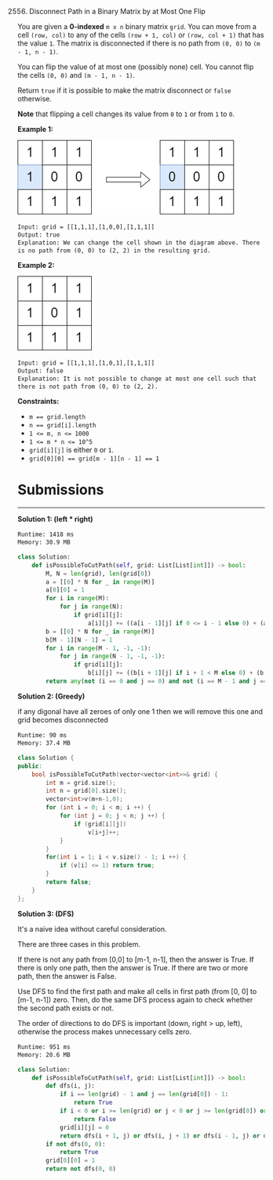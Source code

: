 2556. Disconnect Path in a Binary Matrix by at Most One Flip

You are given a **0-indexed** `m x n` binary matrix `grid`. You can move from a cell `(row, col)` to any of the cells `(row + 1, col)` or `(row, col + 1)` that has the value `1`. The matrix is disconnected if there is no path from `(0, 0)` to `(m - 1, n - 1)`.

You can flip the value of at most one (possibly none) cell. You cannot flip the cells `(0, 0)` and `(m - 1, n - 1)`.

Return `true` if it is possible to make the matrix disconnect or `false` otherwise.

**Note** that flipping a cell changes its value from `0` to `1` or from `1` to `0`.

 

**Example 1:**

![2556_yetgrid2drawio.png](img/2556_yetgrid2drawio.png)
```
Input: grid = [[1,1,1],[1,0,0],[1,1,1]]
Output: true
Explanation: We can change the cell shown in the diagram above. There is no path from (0, 0) to (2, 2) in the resulting grid.
```

**Example 2:**

![2556_yetgrid3drawio.png](img/2556_yetgrid3drawio.png)
```
Input: grid = [[1,1,1],[1,0,1],[1,1,1]]
Output: false
Explanation: It is not possible to change at most one cell such that there is not path from (0, 0) to (2, 2).
```

**Constraints:**

* `m == grid.length`
* `n == grid[i].length`
* `1 <= m, n <= 1000`
* `1 <= m * n <= 10^5`
* `grid[i][j]` is either `0` or `1`.
* `grid[0][0] == grid[m - 1][n - 1] == 1`

# Submissions
---
**Solution 1: (left * right)**
```
Runtime: 1418 ms
Memory: 30.9 MB
```
```python
class Solution:
    def isPossibleToCutPath(self, grid: List[List[int]]) -> bool:
        M, N = len(grid), len(grid[0])
        a = [[0] * N for _ in range(M)]
        a[0][0] = 1
        for i in range(M):
            for j in range(N):
                if grid[i][j]:
                    a[i][j] += ((a[i - 1][j] if 0 <= i - 1 else 0) + (a[i][j - 1] if 0 <= j - 1 else 0))
        b = [[0] * N for _ in range(M)]
        b[M - 1][N - 1] = 1
        for i in range(M - 1, -1, -1):
            for j in range(N - 1, -1, -1):
                if grid[i][j]:
                    b[i][j] += ((b[i + 1][j] if i + 1 < M else 0) + (b[i][j + 1] if j + 1 < N else 0)) if grid[i][j] else 0
        return any(not (i == 0 and j == 0) and not (i == M - 1 and j == N - 1) and a[i][j] * b[i][j] == a[M - 1][N - 1] for j in range(N) for i in ran
```

**Solution 2: (Greedy)**

if any digonal have all zeroes of only one 1 then we will remove this one and grid becomes disconnected

```
Runtime: 90 ms
Memory: 37.4 MB
```
```c++
class Solution {
public:
    bool isPossibleToCutPath(vector<vector<int>>& grid) {
        int m = grid.size();
        int n = grid[0].size();
        vector<int>v(m+n-1,0);
        for (int i = 0; i < m; i ++) {
            for (int j = 0; j < n; j ++) {
                if (grid[i][j])
                    v[i+j]++;
            }
        }
        for(int i = 1; i < v.size() - 1; i ++) {
            if (v[i] <= 1) return true; 
        }
        return false;
    }
};
```

**Solution 3: (DFS)**

It's a naive idea without careful consideration.

There are three cases in this problem.

If there is not any path from [0,0] to [m-1, n-1], then the answer is True.
If there is only one path, then the answer is True.
If there are two or more path, then the answer is False.

Use DFS to find the first path and make all cells in first path (from [0, 0] to [m-1, n-1]) zero. Then, do the same DFS process again to check whether the second path exists or not.

The order of directions to do DFS is important (down, right > up, left), otherwise the process makes unnecessary cells zero.

```
Runtime: 951 ms
Memory: 20.6 MB
```
```python
class Solution:
    def isPossibleToCutPath(self, grid: List[List[int]]) -> bool:
        def dfs(i, j):
            if i == len(grid) - 1 and j == len(grid[0]) - 1:
                return True
            if i < 0 or i >= len(grid) or j < 0 or j >= len(grid[0]) or not grid[i][j]:
                return False
            grid[i][j] = 0
            return dfs(i + 1, j) or dfs(i, j + 1) or dfs(i - 1, j) or dfs(i, j - 1)
        if not dfs(0, 0):
            return True
        grid[0][0] = 1
        return not dfs(0, 0)
```
